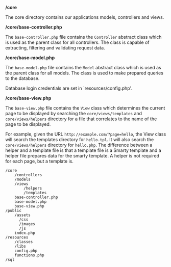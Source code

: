 **/core**

The core directory contains our applications models, controllers and views.

**/core/base-controller.php**

The `base-controller.php` file contains the `Controller` abstract class which is used as the parent class for all controllers. The class is capable of extracting, filtering and validating request data.

**/core/base-model.php**

The `base-model.php` file contains the `Model` abstract class which is used as the parent class for all models. The class is used to make prepared queries to the database.

Database login credentials are set in `resources/config.php’.

**/core/base-view.php**

The `base-view.php` file contains the `View` class which determines the current page to be displayed by searching the `core/views/templates` and `core/views/helpers` directory for a file that correlates to the name of the page to be displayed.

For example, given the URL `http://example.com/?page=hello`, the View class will search the templates directory for `hello.tpl`. It will also search the `core/views/helpers` directory for `hello.php`. The difference between a helper and a template file is that a template file is a Smarty template and a helper file prepares data for the smarty template. A helper is not required for each page, but a template is.

```
/core
    /controllers
    /models
    /views
        /helpers
        /templates
    base-controller.php
    base-model.php
    base-view.php
/public
    /assets
      /css
      /images
      /js
    index.php
/resources
    /classes
    /libs
    config.php
    functions.php
/sql
```


